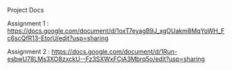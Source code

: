 Project Docs

Assignment 1 : https://docs.google.com/document/d/1oxT7eyagB9J_xgOUakm8MqYoWH_Fc6scQfR13-EtorU/edit?usp=sharing

Assignment 2 : https://docs.google.com/document/d/1Run-esbwU78LMs3XO8zxckU--Fz3SXWxFCjA3Mbrq5o/edit?usp=sharing